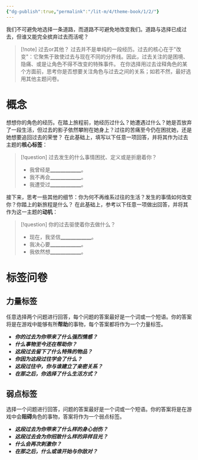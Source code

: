 ```yaml
---
{"dg-publish":true,"permalink":"/lit-m/4/theme-book/1/2/"}
---
```


我们不可避免地选择一条道路，而道路不可避免地改变我们。道路与选择已成过去，但谁又能完全摈弃过去而活呢？
>[!note] 过去or其他？
>过去并不是单纯的一段经历。过去的核心在于"改变"：它聚焦于致使过去与现在不同的分界线。因此，过去关注的是困境、隐痛、或是让角色不得不改变的特殊事件。
>在你选择用过去诠释角色的某个方面前，思考你是否想要关注角色与过去之间的关系；如若不然，最好选用其他主题问卷。
# 概念
想想你的角色的经历。在踏上旅程前，她经历过什么？她遭遇过什么？她是否放弃了一段生活，但过去的影子依然攀附在她身上？过往的苦痛至今仍在困扰她，还是她想要追回过去的荣誉？
在此基础上，填写以下任意一项回答，并将其作为过去主题的**核心标签**：
>[!question] 过去发生的什么事情困扰、定义或是折磨着你？
>- 我曾经是▁▁▁▁▁▁。
>- 我不再会▁▁▁▁▁▁。
>- 我遭受过▁▁▁▁▁▁。

接下来，思考一些其他的细节：你为何不再维系过往的生活？发生的事情如何改变你？你踏上的新旅程是什么？
在此基础上，参考以下任意一项做出回答，并将其作为这一主题的**动机**：
>[!question] 你的过去驱使着你去做什么？
>- 现在，我坚信▁▁▁▁▁▁。
>- 我决心要▁▁▁▁▁▁。
>- 我依然想▁▁▁▁▁▁。

# 标签问卷
## 力量标签
任意选择两个问题进行回答，每个问题的答案最好是一个词或一个短语。你的答案将是在游戏中能够有所**帮助**的事物，每个答案都将作为一个力量标签。

- ***你的过去为你带来了什么强烈情感？***
- ***什么事物至今还在帮助你？***
- ***这段过去留下了什么特殊的物品？***
- ***你因为这段过往学会了什么？***
- ***这段过往中，你与谁建立了亲密关系？***
- ***在那之后，你选择了什么生活方式？***

## 弱点标签
选择一个问题进行回答，问题的答案最好是一个词或一个短语。你的答案将是在游戏中会**阻碍**角色的事物，答案将作为一个弱点标签。

- ***这段过去为你带来了什么样的身心创伤？***
- ***这段过去会为你招致什么样的异样目光？***
- ***什么会再次刺激你？***
- ***在那之后，什么或谁开始与你敌对？***